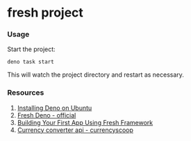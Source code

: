 # fresh project

### Usage

Start the project:

```
deno task start
```

This will watch the project directory and restart as necessary.

### Resources

1. [Installing Deno on Ubuntu](https://darryldias.me/2020/deno-on-ubuntu/)
2. [Fresh Deno - official](https://fresh.deno.dev/)
3. [Building Your First App Using Fresh Framework](https://www.thisdot.co/blog/building-your-first-app-using-fresh-framework)
4. [Currency converter api - currencyscoop](https://currencyscoop.com/)
